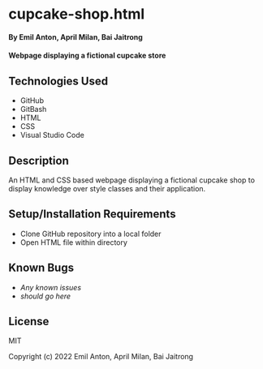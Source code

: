 # cupcake-shop.html

#### By Emil Anton, April Milan, Bai Jaitrong

#### Webpage displaying a fictional cupcake store

## Technologies Used

* GitHub
* GitBash
* HTML
* CSS
* Visual Studio Code

## Description

An HTML and CSS based webpage displaying a fictional cupcake shop to display knowledge over style classes and their application.

## Setup/Installation Requirements

* Clone  GitHub repository into a local folder
* Open HTML file within directory

## Known Bugs

* _Any known issues_
* _should go here_

## License

MIT

Copyright (c) 2022 Emil Anton, April Milan, Bai Jaitrong